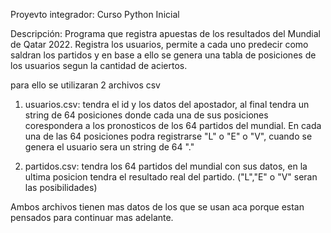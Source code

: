 Proyevto  integrador: Curso Python Inicial

Descripción: Programa que registra apuestas de los resultados del Mundial de Qatar 2022.
Registra los usuarios, permite a cada uno predecir como saldran los partidos y en base a ello
se genera una tabla de posiciones de los usuarios segun la cantidad de aciertos.

para ello se utilizaran 2 archivos csv
1) usuarios.csv: tendra el id y los datos del apostador, al final tendra un string de
64 posiciones donde cada una de sus posiciones corespondera a los pronosticos
de los 64 partidos del mundial. En cada una de las 64 posiciones podra registrarse
"L" o "E" o "V", cuando se genera el usuario sera un string de 64 "."

2) partidos.csv: tendra los 64 partidos del mundial con sus datos, en la ultima
posicion tendra el resultado real del partido. ("L","E" o "V" seran las posibilidades)

Ambos archivos tienen mas datos de los que se usan aca porque estan pensados para
continuar mas adelante.


